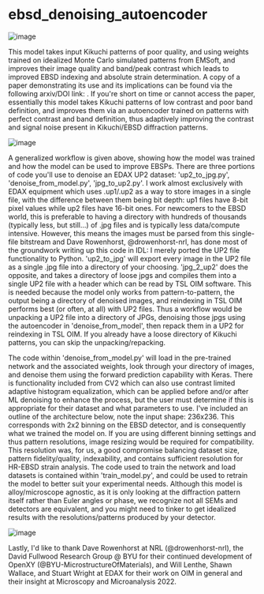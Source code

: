 # ebsd_denoising_autoencoder
![image](https://user-images.githubusercontent.com/79323764/184698864-61dd203a-7e19-499c-bd1e-b00d3b62351a.png)

This model takes input Kikuchi patterns of poor quality, and using weights trained on idealized Monte Carlo simulated patterns from EMSoft, and improves their image quality and band/peak contrast which leads to improved EBSD indexing and absolute strain determination. A copy of a paper demonstrating its use and its implications can be found via the following arxiv/DOI link: . If you're short on time or cannot access the paper, essentially this model takes Kikuchi patterns of low contrast and poor band definition, and improves them via an autoencoder trained on patterns with perfect contrast and band definition, thus adaptively improving the contrast and signal noise present in Kikuchi/EBSD diffraction patterns.

![image](https://user-images.githubusercontent.com/79323764/184698996-f8e7c3f0-5887-4439-b2f8-8f87194582c2.png)

A generalized workflow is given above, showing how the model was trained and how the model can be used to improve EBSPs. There are three portions of code you'll use to denoise an EDAX UP2 dataset: 'up2_to_jpg.py', 'denoise_from_model.py', 'jpg_to_up2.py'. I work almost exclusively with EDAX equipment which uses .up1/.up2 as a way to store images in a single file, with the difference between them being bit depth: up1 files have 8-bit pixel values while up2 files have 16-bit ones. For newcomers to the EBSD world, this is preferable to having a directory with hundreds of thousands (typically less, but still...) of .jpg files and is typically less data/compute intensive. However, this means the images must be parsed from this single-file bitstream and Dave Rowenhorst, @drowenhorst-nrl, has done most of the groundwork writing up this code in IDL: I merely ported the UP2 file functionality to Python. 'up2_to_jpg' will export every image in the UP2 file as a single .jpg file into a directory of your choosing. 'jpg_2_up2' does the opposite, and takes a directory of loose jpgs and compiles them into a single UP2 file with a header which can be read by TSL OIM software. This is needed because the model only works from pattern-to-pattern, the output being a directory of denoised images, and reindexing in TSL OIM performs best (or often, at all) with UP2 files. Thus a workflow would be unpacking a UP2 file into a directory of JPGs, denoising those jpgs using the autoencoder in 'denoise_from_model', then repack them in a UP2 for reindexing in TSL OIM. If you already have a loose directory of Kikuchi patterns, you can skip the unpacking/repacking.

The code within 'denoise_from_model.py' will load in the pre-trained network and the associated weights, look through your directory of images, and denoise them using the forward prediction capability with Keras. There is functionality included from CV2 which can also use contrast limited adaptive histogram equalization, which can be applied before and/or after ML denoising to enhance the process, but the user must determine if this is appropriate for their dataset and what parameters to use. I've included an outline of the architecture below, note the input shape: 236x236. This corresponds with 2x2 binning on the EBSD detector, and is consequently what we trained the model on. If you are using different binning settings and thus pattern resolutions, image resizing would be required for compatibility. This resolution was, for us, a good compromise balancing dataset size, pattern fidelity/quality, indexability, and contains sufficient resolution for HR-EBSD strain analysis. The code used to train the network and load datasets is contained within 'train_model.py', and could be used to retrain the model to better suit your experimental needs. Although this model is alloy/microscope agnostic, as it is only looking at the diffraction pattern itself rather than Euler angles or phase, we recognize not all SEMs and detectors are equivalent, and you might need to tinker to get idealized results with the resolutions/patterns produced by your detector.

![image](https://user-images.githubusercontent.com/79323764/184703401-173f2836-1027-4ab2-a271-cf224d49942e.png)

Lastly, I'd like to thank Dave Rowenhorst at NRL (@drowenhorst-nrl), the David Fullwood Research Group @ BYU for their continued development of OpenXY (@BYU-MicrostructureOfMaterials), and Will Lenthe, Shawn Wallace, and Stuart Wright at EDAX for their work on OIM in general and their insight at Microscopy and Microanalysis 2022.
